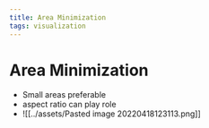 ```yaml
---
title: Area Minimization
tags: visualization
---
```


# Area Minimization
- Small areas preferable
- aspect ratio can play role
- ![[../assets/Pasted image 20220418123113.png]]






















